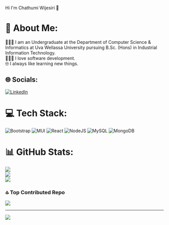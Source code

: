 Hi I'm Chathumi Wijesiri 👋

# 💫 About Me:
👨🏻‍🎓 I am an Undergraduate at the Department of Computer Science & Informatics at Uva Wellassa University pursuing B.Sc. (Hons) in Industrial Information Technology.<br>👨🏻‍💻 I love software development.<br>🤓 I always like  learning new things.<br>


## 🌐 Socials:
[![LinkedIn](https://img.shields.io/badge/LinkedIn-%230077B5.svg?logo=linkedin&logoColor=white)](https://linkedin.com/in/linkedin.com/in/chathumi-heshani-708ab3206) 

# 💻 Tech Stack:
![Bootstrap](https://img.shields.io/badge/bootstrap-%238511FA.svg?style=for-the-badge&logo=bootstrap&logoColor=white) ![MUI](https://img.shields.io/badge/MUI-%230081CB.svg?style=for-the-badge&logo=mui&logoColor=white) ![React](https://img.shields.io/badge/react-%2320232a.svg?style=for-the-badge&logo=react&logoColor=%2361DAFB) ![NodeJS](https://img.shields.io/badge/node.js-6DA55F?style=for-the-badge&logo=node.js&logoColor=white) ![MySQL](https://img.shields.io/badge/mysql-%2300000f.svg?style=for-the-badge&logo=mysql&logoColor=white) ![MongoDB](https://img.shields.io/badge/MongoDB-%234ea94b.svg?style=for-the-badge&logo=mongodb&logoColor=white)
# 📊 GitHub Stats:
![](https://github-readme-stats.vercel.app/api?username=Chathumi98&theme=dark&hide_border=true&include_all_commits=true&count_private=true)<br/>
![](https://github-readme-streak-stats.herokuapp.com/?user=Chathumi98&theme=dark&hide_border=true)<br/>
![](https://github-readme-stats.vercel.app/api/top-langs/?username=Chathumi98&theme=dark&hide_border=true&include_all_commits=true&count_private=true&layout=compact)

### 🔝 Top Contributed Repo
![](https://github-contributor-stats.vercel.app/api?username=Chathumi98&limit=5&theme=dark&combine_all_yearly_contributions=true)

---
[![](https://visitcount.itsvg.in/api?id=Chathumi98&icon=0&color=0)](https://visitcount.itsvg.in)

<!-- Proudly created with GPRM ( https://gprm.itsvg.in ) -->
